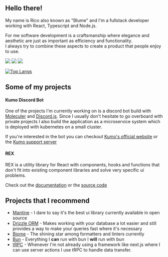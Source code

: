 ## Hello there!

My name is Rico also known as "Blume" and I'm a fullstack developer working with React, Typescript and Node.js.

For me software development is a craftsmanship where elegance and aesthetic are just as important as efficiency and functionality. \
I always try to combine these aspects to create a product that people enjoy to use.

![](https://img.shields.io/badge/Editor-VSCode-informational?style=for-the-badge&logo=visualstudiocode&logoColor=white&color=007ACC)
![](https://img.shields.io/badge/OS-Windows+WSL-informational?style=for-the-badge&logo=windows&logoColor=white&color=007ACC)
![](https://img.shields.io/badge/Code-Typescript-informational?style=for-the-badge&logo=typescript&logoColor=white&color=007ACC)

[![Top Langs](https://github-readme-stats.vercel.app/api/top-langs/?username=btmnk&hide=python&layout=compact&theme=radical&show_icons=true)](https://github.com/btmnk/github-readme-stats)

## Some of my projects

#### Kumo Discord Bot
One of the projects I'm currently working on is a discord bot build with [Moleculer](https://moleculer.services/) and [Discord.js](https://discord.js.org/#/). Since I usually don't hesitate to go overboard with private projects I also build the application as a microservice system which is deployed with kubernetes on a small cluster.

If you're interested in the bot you can checkout [Kumo's official website](https://kumo.gg) or the [Kumo support server](https://discord.gg/xjkqCJUqfe)

#### REX
REX is a utility library for React with components, hooks and functions that don't fit into existing component libraries and solve very specific ui problems.

Check out the [documentation](https://etecture.github.io/rex/) or the [source code](https://github.com/etecture/rex)

## Projects that I recommend

- [Mantine](https://mantine.dev/) - I dare to say it's the best ui library currently available in open source
- [Drizzle ORM](https://orm.drizzle.team/) - Makes working with your database a lot easier and still provides a way to make your queries fast where it's necessary
- [Biome](https://biomejs.dev/) - The shining star among formatters and linters currently
- [Bun](https://bun.sh/) - Everything I **can** run with bun I **will** run with bun
- [tRPC](https://trpc.io/) - Whenever I'm not already using a framework like next.js where I can use server actions I use tRPC to handle data transfer.
